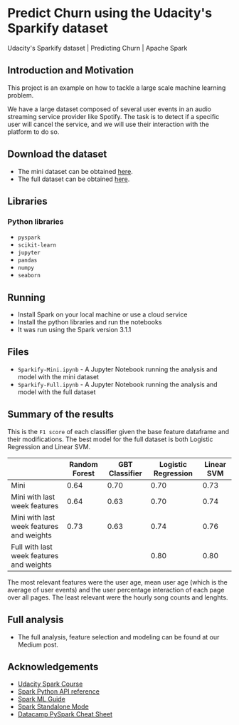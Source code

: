 # Predict Churn using the Udacity's Sparkify dataset

Udacity's Sparkify dataset | Predicting Churn | Apache Spark

## Introduction and Motivation

This project is an example on how to tackle a large scale machine learning problem.

We have a large dataset composed of several user events in an audio streaming service provider like Spotify.
The task is to detect if a specific user will cancel the service, and we will use their interaction with
the platform to do so.

## Download the dataset

- The mini dataset can be obtained [here](https://1drv.ms/u/s!AjZCiYkckpt_hY8biIoQoRfMM2mRfQ?e=zdQA2k).
- The full dataset can be obtained [here](http://udacity-dsnd.s3.amazonaws.com/sparkify/mini_sparkify_event_data.json).

## Libraries

### Python libraries

- `pyspark`
- `scikit-learn`
- `jupyter`
- `pandas`
- `numpy`
- `seaborn`

## Running

- Install Spark on your local machine or use a cloud service
- Install the python libraries and run the notebooks
- It was run using the Spark version 3.1.1

## Files

- `Sparkify-Mini.ipynb` - A Jupyter Notebook running the analysis and model with the mini dataset
- `Sparkify-Full.ipynb` - A Jupyter Notebook running the analysis and model with the full dataset

## Summary of the results

This is the `F1 score` of each classifier given the base feature dataframe and their modifications.
The best model for the full dataset is both Logistic Regression and Linear SVM.

|                                          | Random Forest | GBT Classifier | Logistic Regression | Linear SVM |
| ---------------------------------------- | ------------- | -------------- | ------------------- | ---------- |
| Mini                                     | 0.64          | 0.70           | 0.70                | 0.73       |
| Mini with last week features             | 0.64          | 0.63           | 0.70                | 0.74       |
| Mini with last week features and weights | 0.73          | 0.63           | 0.74                | 0.76       |
| Full with last week features and weights |               |                | 0.80                | 0.80       |

The most relevant features were the user age, mean user age (which is the average of user events) and the user percentage interaction of each page over all pages. The least relevant were the hourly song counts and lenghts.

## Full analysis

- The full analysis, feature selection and modeling can be found at our Medium post.

## Acknowledgements

- [Udacity Spark Course](https://www.udacity.com/course/learn-spark-at-udacity--ud2002)
- [Spark Python API reference](https://spark.apache.org/docs/latest/api/python/reference/index.html)
- [Spark ML Guide](https://spark.apache.org/docs/latest/ml-guide.html)
- [Spark Standalone Mode](https://spark.apache.org/docs/latest/spark-standalone.html)
- [Datacamp PySpark Cheat Sheet](https://s3.amazonaws.com/assets.datacamp.com/blog_assets/PySpark_SQL_Cheat_Sheet_Python.pdf)
